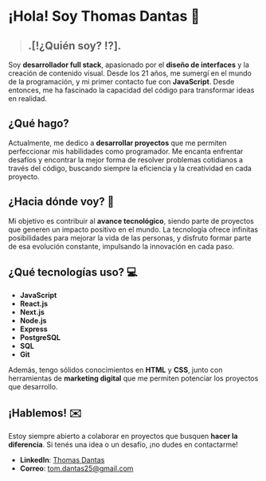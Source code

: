 # **¡Hola! Soy Thomas Dantas** 👋

> ## .[!¿Quién soy? ⁉️].
Soy **desarrollador full stack**, apasionado por el **diseño de interfaces** y la creación de contenido visual. Desde los 21 años, me sumergí en el mundo de la programación, y mi primer contacto fue con **JavaScript**. Desde entonces, me ha fascinado la capacidad del código para transformar ideas en realidad.

## ¿Qué hago?
Actualmente, me dedico a **desarrollar proyectos** que me permiten perfeccionar mis habilidades como programador. Me encanta enfrentar desafíos y encontrar la mejor forma de resolver problemas cotidianos a través del código, buscando siempre la eficiencia y la creatividad en cada proyecto.

## ¿Hacia dónde voy? 🚀
Mi objetivo es contribuir al **avance tecnológico**, siendo parte de proyectos que generen un impacto positivo en el mundo. La tecnología ofrece infinitas posibilidades para mejorar la vida de las personas, y disfruto formar parte de esa evolución constante, impulsando la innovación en cada paso.

## ¿Qué tecnologías uso? 💻
- **JavaScript**
- **React.js**
- **Next.js**
- **Node.js**
- **Express**
- **PostgreSQL**
- **SQL**
- **Git**

Además, tengo sólidos conocimientos en **HTML** y **CSS**, junto con herramientas de **marketing digital** que me permiten potenciar los proyectos que desarrollo.

## ¡Hablemos! ✉️
Estoy siempre abierto a colaborar en proyectos que busquen **hacer la diferencia**. Si tenés una idea o un desafío, ¡no dudes en contactarme!

- **LinkedIn**: [Thomas Dantas](https://www.linkedin.com/in/thomas-dantas-926a84258)  
- **Correo**: tom.dantas25@gmail.com
